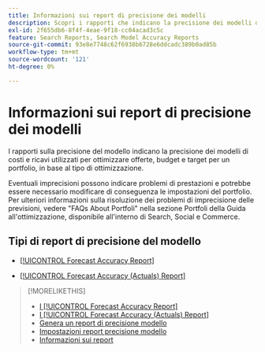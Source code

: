 ```yaml
---
title: Informazioni sui report di precisione dei modelli
description: Scopri i rapporti che indicano la precisione dei modelli di costi e ricavi utilizzati per ottimizzare un portfolio.
exl-id: 2f655db6-8f4f-4eae-9f18-cc04acad3c5c
feature: Search Reports, Search Model Accuracy Reports
source-git-commit: 93e8e7748c62f6938b6728e6ddcadc389b0ad85b
workflow-type: tm+mt
source-wordcount: '121'
ht-degree: 0%

---
```


# Informazioni sui report di precisione dei modelli

I rapporti sulla precisione del modello indicano la precisione dei modelli di costi e ricavi utilizzati per ottimizzare offerte, budget e target per un portfolio, in base al tipo di ottimizzazione.

Eventuali imprecisioni possono indicare problemi di prestazioni e potrebbe essere necessario modificare di conseguenza le impostazioni del portfolio. Per ulteriori informazioni sulla risoluzione dei problemi di imprecisione delle previsioni, vedere &quot;FAQs About Portfoli&quot; nella sezione Portfoli della Guida all&#39;ottimizzazione, disponibile all&#39;interno di Search, Social e Commerce.<!-- verify convention for referencing Optimization Guide here -->

## Tipi di report di precisione del modello

* [[!UICONTROL Forecast Accuracy Report]](forecast-accuracy-report.md)

* [[!UICONTROL Forecast Accuracy (Actuals) Report]](forecast-accuracy-actuals-report.md)

>[!MORELIKETHIS]
>
>* [I [!UICONTROL Forecast Accuracy Report]](forecast-accuracy-report.md)
>* [I [!UICONTROL Forecast Accuracy (Actuals) Report]](forecast-accuracy-actuals-report.md)
>* [Genera un report di precisione modello](model-accuracy-report-generate.md)
>* [Impostazioni report precisione modello](/help/search-social-commerce/reports/management/model-accuracy/model-accuracy-report-settings.md)
>* [Informazioni sui report](/help/search-social-commerce/reports/report-about.md)
